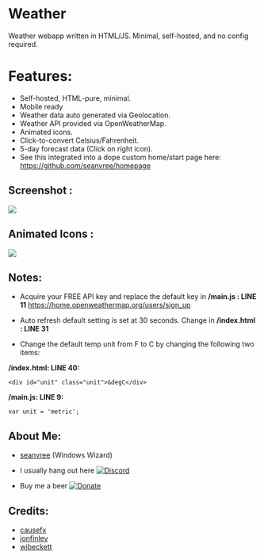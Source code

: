# Weather
Weather webapp written in HTML/JS. Minimal, self-hosted, and no config required. 

# Features:

- Self-hosted, HTML-pure, minimal.
- Mobile ready
- Weather data auto generated via Geolocation.
- Weather API provided via OpenWeatherMap.
- Animated icons.
- Click-to-convert Celsius/Fahrenheit.
- 5-day forecast data (Click on right icon).
- See this integrated into a dope custom home/start page here: https://github.com/seanvree/homepage

## Screenshot :

<img src="https://i.imgur.com/7nrwwnx.png[/img]">

## Animated Icons :

<img src="https://i.imgur.com/Nf8H56C.png[/img]">

## Notes:

 - Acquire your FREE API key and replace the default key in **/main.js : LINE 11**
 https://home.openweathermap.org/users/sign_up
 
 - Auto refresh default setting is set at 30 seconds. Change in **/index.html : LINE 31**
 
 
- Change the default temp unit from F to C by changing the following two items:

**/index.html: LINE 40:**

```
<div id="unit" class="unit">&degC</div>
```

**/main.js: LINE 9:**

```
var unit = 'metric';
```
 

## About Me:
- [seanvree](https://github.com/seanvree) (Windows Wizard)

- I usually hang out here [![Discord](https://img.shields.io/discord/102860784329052160.svg)](https://discord.gg/j2XGCtH)
- Buy me a beer [![Donate](https://img.shields.io/badge/Donate-PayPal-green.svg)](https://paypal.me/seanvree)

## Credits: 

- [causefx](https://github.com/causefx)
- [jonfinley](https://github.com/jonfinley)
- [wjbeckett](https://github.com/wjbeckett)
